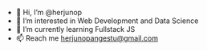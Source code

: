- 👋 Hi, I’m @herjunop
- 👀 I’m interested in Web Development and Data Science
- 🌱 I’m currently learning Fullstack JS
- 📫 Reach me herjunopangestu@gmail.com

<!---
herjunop/herjunop is a ✨ special ✨ repository because its `README.md` (this file) appears on your GitHub profile.
You can click the Preview link to take a look at your changes.
--->
